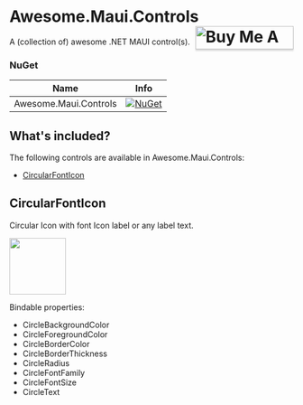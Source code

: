 # Awesome.Maui.Controls <a href="https://www.buymeacoffee.com/sirjohnk" target="_blank"><img src="https://www.buymeacoffee.com/assets/img/custom_images/orange_img.png" alt="Buy Me A Coffee" align="right" style="height: 41px !important;width: 174px !important;box-shadow: 0px 3px 2px 0px rgba(190, 190, 190, 0.5) !important;-webkit-box-shadow: 0px 3px 2px 0px rgba(190, 190, 190, 0.5) !important;" ></a>

A (collection of) awesome .NET MAUI control(s).

### NuGet

|Name|Info|
| ------------------- | :------------------: |
|Awesome.Maui.Controls|[![NuGet](https://buildstats.info/nuget/Awesome.Maui.Controls?includePreReleases=true)](https://www.nuget.org/packages/Awesome.Maui.Controls/)|

## What's included?

The following controls are available in Awesome.Maui.Controls:

* [CircularFontIcon](#CircularFontIcon)

## CircularFontIcon

Circular Icon with font Icon label or any label text.

<img src="https://sirjohnk.github.io/images/CircularFontIcon.png" width=100>

Bindable properties:
* CircleBackgroundColor
* CircleForegroundColor
* CircleBorderColor
* CircleBorderThickness
* CircleRadius
* CircleFontFamily
* CircleFontSize
* CircleText
